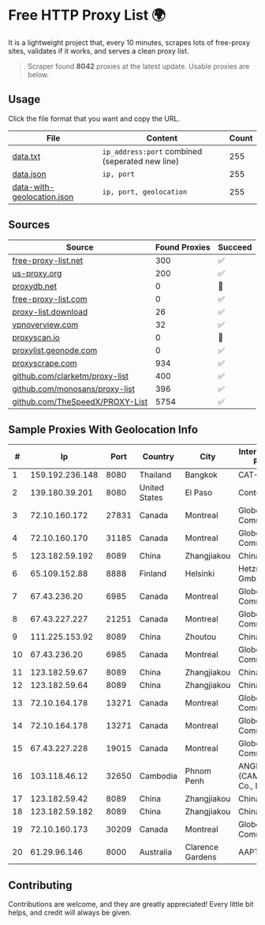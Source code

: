 
# Free HTTP Proxy List 🌍

It is a lightweight project that, every 10 minutes, scrapes lots of free-proxy sites, validates if it works, and serves a clean proxy list.


> Scraper found **8042** proxies at the latest update. Usable proxies are below.

## Usage

Click the file format that you want and copy the URL.


|File|Content|Count|
|----|-------|-----|
|[data.txt](https://raw.githubusercontent.com/themiralay/Proxy-List-World/master/data.txt)|`ip_address:port` combined (seperated new line)|255|
|[data.json](https://raw.githubusercontent.com/themiralay/Proxy-List-World/master/data.json)|`ip, port`|255|
|[data-with-geolocation.json](https://raw.githubusercontent.com/themiralay/Proxy-List-World/master/data-with-geolocation.json)|`ip, port, geolocation`|255|

## Sources

|Source|Found Proxies|Succeed|
|------|-------------|-------|
|[free-proxy-list.net](https://free-proxy-list.net)|300|✅|
|[us-proxy.org](https://www.us-proxy.org)|200|✅|
|[proxydb.net](http://proxydb.net)|0|🚫|
|[free-proxy-list.com](https://free-proxy-list.com/?page=&port=&type%5B%5D=http&type%5B%5D=https&up_time=0&search=Search)|0|✅|
|[proxy-list.download](https://www.proxy-list.download/HTTP)|26|✅|
|[vpnoverview.com](https://vpnoverview.com/privacy/anonymous-browsing/free-proxy-servers)|32|✅|
|[proxyscan.io](https://www.proxyscan.io)|0|🚫|
|[proxylist.geonode.com](https://proxylist.geonode.com/api/proxy-list?limit=300&page=1&sort_by=lastChecked&sort_type=desc&protocols=http,https)|0|✅|
|[proxyscrape.com](https://api.proxyscrape.com/v2/?request=displayproxies&protocol=http&timeout=10000&country=all&ssl=all&anonymity=all)|934|✅|
|[github.com/clarketm/proxy-list](https://raw.githubusercontent.com/clarketm/proxy-list/master/proxy-list-raw.txt)|400|✅|
|[github.com/monosans/proxy-list](https://raw.githubusercontent.com/monosans/proxy-list/main/proxies/http.txt)|396|✅|
|[github.com/TheSpeedX/PROXY-List](https://raw.githubusercontent.com/TheSpeedX/PROXY-List/master/http.txt)|5754|✅|


## Sample Proxies With Geolocation Info

|#|Ip|Port|Country|City|Internet Service Provider|
|-|--|----|-------|----|-------------------------|
|1|159.192.236.148|8080|Thailand|Bangkok|CAT-BB|
|2|139.180.39.201|8080|United States|El Paso|Conterra|
|3|72.10.160.172|27831|Canada|Montreal|GloboTech Communications|
|4|72.10.160.170|31185|Canada|Montreal|GloboTech Communications|
|5|123.182.59.192|8089|China|Zhangjiakou|China Telecom|
|6|65.109.152.88|8888|Finland|Helsinki|Hetzner Online GmbH|
|7|67.43.236.20|6985|Canada|Montreal|GloboTech Communications|
|8|67.43.227.227|21251|Canada|Montreal|GloboTech Communications|
|9|111.225.153.92|8089|China|Zhoutou|China Telecom|
|10|67.43.236.20|6985|Canada|Montreal|GloboTech Communications|
|11|123.182.59.67|8089|China|Zhangjiakou|China Telecom|
|12|123.182.59.64|8089|China|Zhangjiakou|China Telecom|
|13|72.10.164.178|13271|Canada|Montreal|GloboTech Communications|
|14|72.10.164.178|13271|Canada|Montreal|GloboTech Communications|
|15|67.43.227.228|19015|Canada|Montreal|GloboTech Communications|
|16|103.118.46.12|32650|Cambodia|Phnom Penh|ANGKOR E & C (CAMBODIA) Co., Ltd.|
|17|123.182.59.42|8089|China|Zhangjiakou|China Telecom|
|18|123.182.59.182|8089|China|Zhangjiakou|China Telecom|
|19|72.10.160.173|30209|Canada|Montreal|GloboTech Communications|
|20|61.29.96.146|8000|Australia|Clarence Gardens|AAPT Limited|



## Contributing

Contributions are welcome, and they are greatly appreciated! Every
little bit helps, and credit will always be given.

